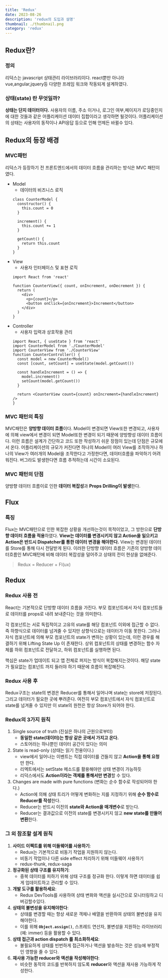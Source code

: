 ```yaml
---
title: 'Redux'
date: 2023-08-26
description: 'redux의 도입과 설명'
thumbnail: ./thumbnail.png
category: 'redux'
---
```


## Redux란?

### 정의

리덕스는 javascript 상태관리 라이브러리이다. react뿐만 아니라 vue,angular,jquery등 다양한 프레임 워크와 작동되게 설계하였다.

### 상태(state) 란 무엇일까?

**상태는 단지 데이터이다.** 사용자의 이름, 주소 이거나, 로그인 여부,페이지가 로딩중인지에 대한 것들과 같은 어플리케이션 데이터 집합이라고 생각하면 될것이다. 어플리케이션의 상태는 사용자의 동작이나 API응답 등으로 인해 언제든 바뀔수 있다.

## Redux의 등장 배경

### MVC패턴

리덕스가 등장하기 전 프론트엔드에서의 데이터 흐름을 관리하는 방식은 MVC 패턴이였다.

- Model
  - 데이터의 비즈니스 로직
  ```
  class CounterModel {
    constructor() {
      this.count = 0
    }

    increment() {
      this.count += 1
    }

    getCount() {
      return this.count
    }
  }
  ```
- View
  - 사용자 인터페이스 및 표현 로직
  ```
  import React from 'react'

  function CounterView({ count, onIncrement, onDecrement }) {
    return (
      <div>
        <p>{count}</p>
        <button onClick={onIncrement}>Increment</button>
      </div>
    )
  }
  ```
- Controller
  - 사용자 입력과 상호작용 관리
  ```
  import React, { useState } from 'react'
  import CounterModel from './CounterModel'
  import CounterView from './CounterView'
  function CounterController() {
    const model = new CounterModel()
    const [count, setCount] = useState(model.getCount())

    const handleIncrement = () => {
      model.increment()
      setCount(model.getCount())
    }

    return <CounterView count={count} onIncrement={handleIncrement} />
  }
  ```

### MVC 패턴의 특징

MVC패턴은 **양방향 데이터 흐름**이다. Model이 변경되면 View또한 변경되고, 사용자에 의해 view에서 변경이 되면 Model또한 변경이 되기 때문에 양방향성 데이터 흐름이다. 이런 흐름은 설계가 간단하고 코드 또한 작성하기 쉬운 장점이 있는데 단점은 규모에서 온다. 어플리케이션의 규모가 커진다면 하나의 Model이 여러 View를 조작하거나 하나의 View가 여러개의 Model을 조작한다고 가정한다면, 데이터흐름을 파악하기 어려워진다. 버그라도 발생한다면 흐름 추적하는데 시간이 소요된다.

### MVC 패턴의 단점

양방향 데이터 흐름이로 인한 **데이터 복잡성**과 **Props Drilling이 발생**한다.

## Flux

### 특징

Flux는 MVC패턴으로 인한 복잡한 상황을 개선하는것이 목적이었고, 그 방한으로 **단방향 데이터 흐름을 적용**하였다. **View는 데이터를 변경시키지 않고 Action을 일으키고 Action은 반드시 Dispatcher를 통한 데이터 변경을 해야한다.** View는 변경된 데이터를 Store를 통해 다시 전달받게 된다. 이러한 단방향 데이터 흐름은 기존의 양방향 데이터흐름인 MVC패턴에 비해 데이터 복잡성을 덜어주고 상태의 전이 현상을 없애준다.

> Redux = Reducer + Fl(ux)

## Redux

### Redux 사용 전

React는 기본적으로 단방향 데이터 흐름을 가진다. 부모 컴포넌트에서 자식 컴포넌트들로 데이터를 props로 내려 보내준다는 것을 의미한다.

각 컴포넌트는 서로 독립적이고 고유의 state를 해당 컴포넌트 이외에 접근할 수 없다. 즉 하향식으로 데이터를 넘겨줄 수 있지만 상향식으로는 데이터가 이동 못한다. 그러나 자식 컴포넌트에 의해 부모 컴포넌트의 state가 변하는 상황이 있는데, 이런 경우를 해결하기 위해 Lifting State Up 이 존재한다. 상위 컴포넌트의 상태를 변경하는 함수 자체를 하위 컴포넌트로 전달하고, 하위 컴포넌트를 실행하면 된다.

핵심은 state가 업데이트 되고 앱 전체로 퍼지는 방식이 복잡해지는것이다. 해당 state가 필요없는 컴포넌트 까지 들러야 하기 때문에 흐름이 복잡해진다.

### Redux 사용 후

Redux구조는 state의 변경은 Reducer를 통해서 일어나며 state는 store에 저장된다. 그리고 데이터가 필요한 곳에 뿌려준다. 여전히 부모 컴포넌트에서 자식 컴포넌트로 state를 넘겨줄 수 있지만 이 state의 원천은 항상 Store가 되어야 한다.

### Redux의 3가지 원칙

1. Single source of truth (진실은 하나의 근원으로부터)
   - **동일한 state(데이터)는 항상 같은 곳에서 가지고 온다.**
   - 스토어라는 하나뿐인 데이터 공간이 있다는 의미
2. State is read-only (상태는 읽기 전용이다.)
   - view에서 일어나는 이벤트는 직접 데이터를 건들지 않고 **Action을 통해 요청**만 한다.
   - 리엑트에서는 setState 메소드를 활용해야만 상태 변경이 가능하듯
   - 리덕스에서도 **Action이라는 객체를 통해서만 변경**할 수 있다.
3. Changes are made with pure functions (변화는 순수 함수로 작성되어야 한다.)
   - Action에 의해 상태 트리가 어떻게 변화하는 지를 지정하기 위해 **순수 함수로 Reducer를 작성**한다.
   - Reducer는 반드시 이전의 **state와 Action을 매개변수**로 받는다.
   - Reducer는 결과값으로 이전의 state를 변경시키지 않고 **new state를 만들어 변환**한다.

### 그 외 참조할 설계 원칙

1. **사이드 이펙트를 위해 미들웨어를 사용하기**:
   - Redux는 기본적으로 비동기 작업을 지원하지 않는다.
   - 비동기 작업이나 다른 side effect 처리하기 위해 미들웨어 사용하기
   - redux-thunk, redux-saga
2. **정규화된 상태 구조를 유지하기**:
   - 중복 데이터를 피하기 위해 상태 구조를 정규화 한다. 이렇게 하면 데이터를 쉽게 업데이트하고 관리할 수 있다.
3. **개발 도구를 활용하세요**:
   - Redux DevTools를 사용하여 상태 변화와 액션을 실시간으로 모니터링하고 디버깅할수있다.
4. **상태의 불변성을 유지해야한다**:
   - 상태를 변경할 때는 항상 새로운 객체나 배열을 반환하여 상태의 불변성을 유지 해야한다.
   - 이를 위해 **`Object.assign()`**, 스프레드 연산자, 불변성을 지원하는 라이브러리(예: immer) 등을 활용할 수 있다.
5. **상태 접근과 action dispatch 를 최소화하세요**:
   - 불필요하게 상태를 빈번하게 접근하거나 액션을 발송하는 것은 성능에 부정적인 영향을 줄 수 있다.
6. **재사용 가능한 reducer와 액션을 작성해야한다**:
   - 비슷한 동작의 코드를 반복하지 않도록 **reducer**와 액션을 재사용 가능하게 작성한다.
